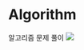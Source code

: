 # Algorithm
알고리즘 문제 풀이
[![](https://banner.codetree.ai/v1/banner/gkdbtnqh)](https://www.codetree.ai/profiles/gkdbtnqh)

